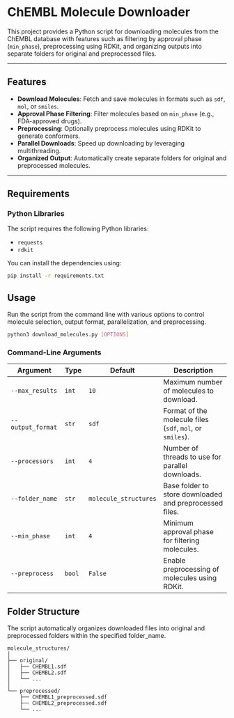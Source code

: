 # ChEMBL Molecule Downloader

This project provides a Python script for downloading molecules from the ChEMBL database with features such as filtering by approval phase (`min_phase`), preprocessing using RDKit, and organizing outputs into separate folders for original and preprocessed files.

---

## Features

- **Download Molecules**: Fetch and save molecules in formats such as `sdf`, `mol`, or `smiles`.
- **Approval Phase Filtering**: Filter molecules based on `min_phase` (e.g., FDA-approved drugs).
- **Preprocessing**: Optionally preprocess molecules using RDKit to generate conformers.
- **Parallel Downloads**: Speed up downloading by leveraging multithreading.
- **Organized Output**: Automatically create separate folders for original and preprocessed molecules.

---

## Requirements

### Python Libraries

The script requires the following Python libraries:

- `requests`
- `rdkit`

You can install the dependencies using:

```bash
pip install -r requirements.txt
```

## Usage

Run the script from the command line with various options to control molecule selection, output format, parallelization, and preprocessing.

```bash
python3 download_molecules.py [OPTIONS]
```

### Command-Line Arguments

| Argument         | Type    | Default               | Description                                                 |
|------------------|---------|-----------------------|-------------------------------------------------------------|
| `--max_results`  | `int`   | `10`                 | Maximum number of molecules to download.                    |
| `--output_format`| `str`   | `sdf`                | Format of the molecule files (`sdf`, `mol`, or `smiles`).    |
| `--processors`   | `int`   | `4`                  | Number of threads to use for parallel downloads.             |
| `--folder_name`  | `str`   | `molecule_structures`| Base folder to store downloaded and preprocessed files.     |
| `--min_phase`    | `int`   | `4`                  | Minimum approval phase for filtering molecules.             |
| `--preprocess`   | `bool`  | `False`              | Enable preprocessing of molecules using RDKit.              |

## Folder Structure

The script automatically organizes downloaded files into original and preprocessed folders within the specified folder_name.

``` plaintext
molecule_structures/
│
├── original/
│   ├── CHEMBL1.sdf
│   ├── CHEMBL2.sdf
│   └── ...
│
└── preprocessed/
    ├── CHEMBL1_preprocessed.sdf
    ├── CHEMBL2_preprocessed.sdf
    └── ...
```
